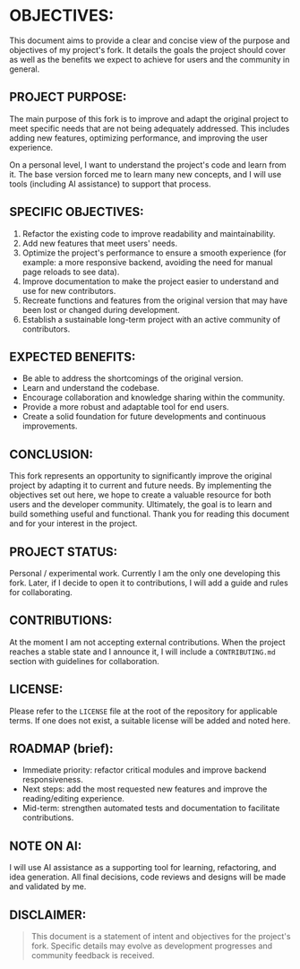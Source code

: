 OBJECTIVES:
=======
This document aims to provide a clear and concise view of the purpose and objectives of my project's fork. It details the goals the project should cover as well as the benefits we expect to achieve for users and the community in general.

PROJECT PURPOSE:
-----------------------
The main purpose of this fork is to improve and adapt the original project to meet specific needs that are not being adequately addressed. This includes adding new features, optimizing performance, and improving the user experience.

On a personal level, I want to understand the project's code and learn from it. The base version forced me to learn many new concepts, and I will use tools (including AI assistance) to support that process.

SPECIFIC OBJECTIVES:
-----------------------
1. Refactor the existing code to improve readability and maintainability.
2. Add new features that meet users' needs.
3. Optimize the project's performance to ensure a smooth experience (for example: a more responsive backend, avoiding the need for manual page reloads to see data).
4. Improve documentation to make the project easier to understand and use for new contributors.
5. Recreate functions and features from the original version that may have been lost or changed during development.
6. Establish a sustainable long-term project with an active community of contributors.

EXPECTED BENEFITS:
-----------------------
- Be able to address the shortcomings of the original version.
- Learn and understand the codebase.
- Encourage collaboration and knowledge sharing within the community.
- Provide a more robust and adaptable tool for end users.
- Create a solid foundation for future developments and continuous improvements.

CONCLUSION:
-----------------------
This fork represents an opportunity to significantly improve the original project by adapting it to current and future needs. By implementing the objectives set out here, we hope to create a valuable resource for both users and the developer community.
Ultimately, the goal is to learn and build something useful and functional.
Thank you for reading this document and for your interest in the project.

PROJECT STATUS:
-----------------------
Personal / experimental work. Currently I am the only one developing this fork. Later, if I decide to open it to contributions, I will add a guide and rules for collaborating.

CONTRIBUTIONS:
-----------------------
At the moment I am not accepting external contributions. When the project reaches a stable state and I announce it, I will include a `CONTRIBUTING.md` section with guidelines for collaboration.

LICENSE:
-----------------------
Please refer to the `LICENSE` file at the root of the repository for applicable terms. If one does not exist, a suitable license will be added and noted here.

ROADMAP (brief):
-----------------------
- Immediate priority: refactor critical modules and improve backend responsiveness.
- Next steps: add the most requested new features and improve the reading/editing experience.
- Mid-term: strengthen automated tests and documentation to facilitate contributions.

NOTE ON AI:
-----------------------
I will use AI assistance as a supporting tool for learning, refactoring, and idea generation. All final decisions, code reviews and designs will be made and validated by me.

DISCLAIMER:
-----------------------
> This document is a statement of intent and objectives for the project's fork. Specific details may evolve as development progresses and community feedback is received.